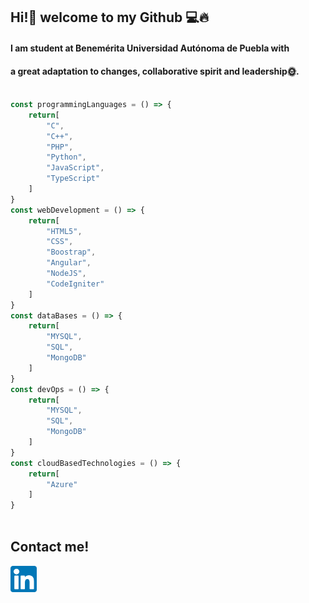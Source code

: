## Hi!👋 welcome to my Github 💻🔥

#### I am student at Benemérita Universidad Autónoma de Puebla with
#### a great adaptation to changes, collaborative spirit and leadership🌞.


```javascript
  
const programmingLanguages = () => {
    return[
        "C",
        "C++",
        "PHP",
        "Python",
        "JavaScript",
        "TypeScript"
    ]
}
const webDevelopment = () => {
    return[
        "HTML5",
        "CSS",
        "Boostrap",
        "Angular",
        "NodeJS",
        "CodeIgniter"
    ]
}
const dataBases = () => {
    return[
        "MYSQL",
        "SQL",
        "MongoDB"
    ]
}
const devOps = () => {
    return[
        "MYSQL",
        "SQL",
        "MongoDB"
    ]
}
const cloudBasedTechnologies = () => {
    return[
        "Azure"
    ]
}
  
```



## Contact me!
 
<a href="https://www.linkedin.com/in/jorge-ju%C3%A1rez-mu%C3%B1oz/">
  <img src="linkedin.png" alt="Linkedin" style="width:42px;height:42px;">
</a>


